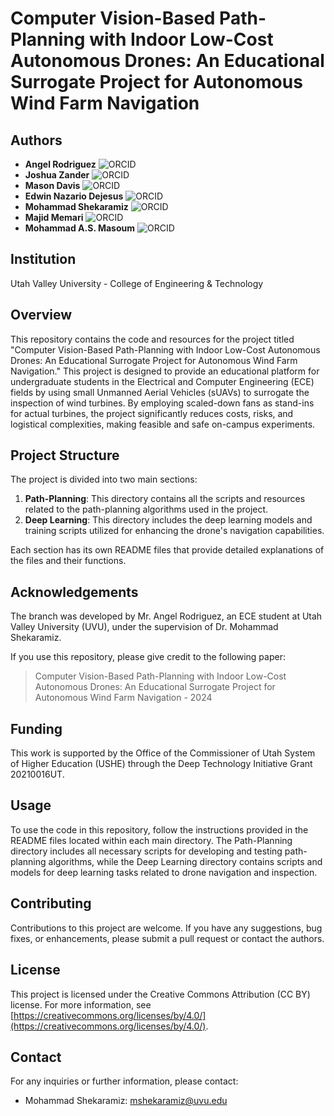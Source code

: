 # Computer Vision-Based Path-Planning with Indoor Low-Cost Autonomous Drones: An Educational Surrogate Project for Autonomous Wind Farm Navigation

## Authors
- **Angel Rodriguez** ![ORCID](https://img.shields.io/badge/ORCID-0009--0003--6360--3685-green)
- **Joshua Zander** ![ORCID](https://img.shields.io/badge/ORCID-0009--0009--3965--8663-green)
- **Mason Davis** ![ORCID](https://img.shields.io/badge/ORCID-0009--0003--5832--8738-green)
- **Edwin Nazario Dejesus** ![ORCID](https://img.shields.io/badge/ORCID-0009--0009--2783--9547-green)
- **Mohammad Shekaramiz** ![ORCID](https://img.shields.io/badge/ORCID-0000--0003--1176--3284-green)
- **Majid Memari** ![ORCID](https://img.shields.io/badge/ORCID-0000--0001--5654--4996-green)
- **Mohammad A.S. Masoum** ![ORCID](https://img.shields.io/badge/ORCID-0000--0001--7513--313X-green)


## Institution
Utah Valley University - College of Engineering & Technology

## Overview
This repository contains the code and resources for the project titled "Computer Vision-Based Path-Planning with Indoor Low-Cost Autonomous Drones: An Educational Surrogate Project for Autonomous Wind Farm Navigation." This project is designed to provide an educational platform for undergraduate students in the Electrical and Computer Engineering (ECE) fields by using small Unmanned Aerial Vehicles (sUAVs) to surrogate the inspection of wind turbines. By employing scaled-down fans as stand-ins for actual turbines, the project significantly reduces costs, risks, and logistical complexities, making feasible and safe on-campus experiments.

## Project Structure
The project is divided into two main sections:
1. **Path-Planning**: This directory contains all the scripts and resources related to the path-planning algorithms used in the project.
2. **Deep Learning**: This directory includes the deep learning models and training scripts utilized for enhancing the drone's navigation capabilities.

Each section has its own README files that provide detailed explanations of the files and their functions.

## Acknowledgements
The branch was developed by Mr. Angel Rodriguez, an ECE student at Utah Valley University (UVU), under the supervision of Dr. Mohammad Shekaramiz.

If you use this repository, please give credit to the following paper:
> Computer Vision-Based Path-Planning with Indoor Low-Cost Autonomous Drones: An Educational Surrogate Project for Autonomous Wind Farm Navigation - 2024

## Funding
This work is supported by the Office of the Commissioner of Utah System of Higher Education (USHE) through the Deep Technology Initiative Grant 20210016UT.

## Usage
To use the code in this repository, follow the instructions provided in the README files located within each main directory. The Path-Planning directory includes all necessary scripts for developing and testing path-planning algorithms, while the Deep Learning directory contains scripts and models for deep learning tasks related to drone navigation and inspection.

## Contributing
Contributions to this project are welcome. If you have any suggestions, bug fixes, or enhancements, please submit a pull request or contact the authors.

## License
This project is licensed under the Creative Commons Attribution (CC BY) license. For more information, see [https://creativecommons.org/licenses/by/4.0/](https://creativecommons.org/licenses/by/4.0/).

## Contact
For any inquiries or further information, please contact:
- Mohammad Shekaramiz: mshekaramiz@uvu.edu
